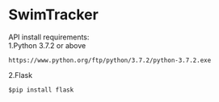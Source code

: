 # SwimTracker
API install requirements:  
1.Python 3.7.2 or above  
  ```
  https://www.python.org/ftp/python/3.7.2/python-3.7.2.exe
  ```  
2.Flask  
  ```
  $pip install flask
  ```
